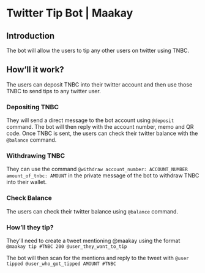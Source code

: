 # Twitter Tip Bot | Maakay

## Introduction
The bot will allow the users to tip any other users on twitter using TNBC.

## How’ll it work?
The users can deposit TNBC into their twitter account and then use those TNBC to send tips to any twitter user.

### Depositing TNBC
They will send a direct message to the bot account using `@deposit` command. The bot will then reply with the account number, memo and QR code. Once TNBC is sent, the users can check their twitter balance with the `@balance` command.

### Withdrawing TNBC
They can use the command `@withdraw account_number: ACCOUNT_NUMBER amount_of_tnbc: AMOUNT` in the private message of the bot to withdraw TNBC into their wallet.

### Check Balance
The users can check their twitter balance using `@balance` command.

### How’ll they tip?
They’ll need to create a tweet mentioning @maakay using the format `@maakay tip #TNBC 200 @user_they_want_to_tip`

The bot will then scan for the mentions and reply to the tweet with `@user tipped @user_who_got_tipped AMOUNT #TNBC`
